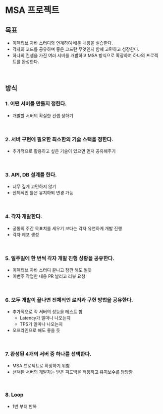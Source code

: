# MSA 프로젝트

## 목표
* 이펙티브 자바 스터디와 연계하여 배운 내용을 실습한다.
* 각자의 코드를 공유하며 좋은 코드란 무엇인지 함께 고민하고 성장한다.
* 하나의 컨셉을 가진 여러 서버를 개발하고 MSA 방식으로 확장하여 하나의 프로젝트를 완성한다.
<br>

## 방식
### 1. 어떤 서버를 만들지 정한다.
* 개발할 서버의 확실한 컨셉 정하기
<br>

### 2. 서버 구현에 필요한 최소한의 기술 스택을 정한다.
* 추가적으로 활용하고 싶은 기술이 있으면 먼저 공유해주기
<br>

### 3. API, DB 설계를 한다.
* 너무 깊게 고민하지 않기
* 전체적인 틀은 유지하되 변경 가능
<br>

### 4. 각자 개발한다.
* 공통의 주간 목표치를 세우기 보다는 각자 유연하게 개발 진행
* 각자 레포 생성
<br>

### 5. 일주일에 한 번씩 각자 개발 진행 상황을 공유한다.
* 이펙티브 자바 스터디 끝나고 잠깐 해도 될듯
* 이번주 작업한 내용 PR 날리고 리뷰 요청
<br>

### 6. 모두 개발이 끝나면 전체적인 로직과 구현 방법을 공유한다.
* 추가적으로 각 서버의 성능을 테스트 함
    * Latency가 얼마나 나오는지
    * TPS가 얼마나 나오는지
* 오프라인으로 해도 좋을 듯
<br>

### 7. 완성된 4개의 서버 중 하나를 선택한다.
* MSA 프로젝트로 확장하기 위함
* 선택된 서버의 개발자는 받은 피드백을 적용하고 유지보수를 담당함
<br>

### 8. Loop 
* 1번 부터 반복
